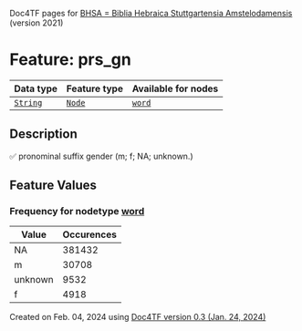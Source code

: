 Doc4TF pages for [BHSA = Biblia Hebraica Stuttgartensia Amstelodamensis](https://github.com/etcbc/BHSA/tree/master/tf) (version 2021)
# Feature: prs_gn
Data type|Feature type|Available for nodes
---|---|---
[`String`](featurebydatatype.md#string)|[`Node`](featurebytype.md#node)| [`word`](featurebynodetype.md#word) 
## Description
✅ pronominal suffix gender (m; f; NA; unknown.)
## Feature Values
### Frequency for nodetype [word](featurebynodetype.md#word)
Value|Occurences
---|---
NA|381432
m|30708
unknown|9532
f|4918
 

Created on Feb. 04, 2024 using [Doc4TF  version 0.3 (Jan. 24, 2024)](https://github.com/tonyjurg/Doc4TF) 